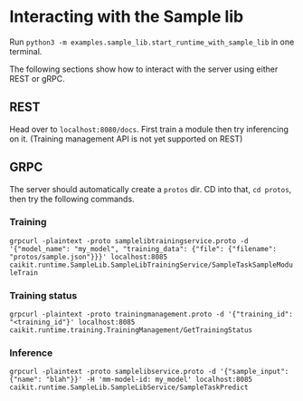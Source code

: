 
# Interacting with the Sample lib

Run `python3 -m examples.sample_lib.start_runtime_with_sample_lib` in one terminal.

The following sections show how to interact with the server using either REST or gRPC.

## REST

Head over to `localhost:8080/docs`. First train a module then try inferencing on it. (Training management API is not yet supported on REST)

## GRPC

The server should automatically create a `protos` dir. CD into that, `cd protos`, then try the following commands.

### Training

```grpcurl -plaintext -proto samplelibtrainingservice.proto -d '{"model_name": "my_model", "training_data": {"file": {"filename": "protos/sample.json"}}}' localhost:8085 caikit.runtime.SampleLib.SampleLibTrainingService/SampleTaskSampleModuleTrain```

### Training status

```grpcurl -plaintext -proto trainingmanagement.proto -d '{"training_id": "<training_id"}' localhost:8085 caikit.runtime.training.TrainingManagement/GetTrainingStatus```

### Inference

```grpcurl -plaintext -proto samplelibservice.proto -d '{"sample_input": {"name": "blah"}}' -H 'mm-model-id: my_model' localhost:8085 caikit.runtime.SampleLib.SampleLibService/SampleTaskPredict```